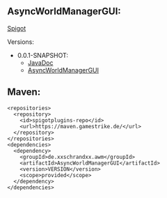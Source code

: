 ## AsyncWorldManagerGUI:
[Spigot](https://www.spigotmc.org/resources/async-worldmanager-awm.58943/)

Versions:
  * 0.0.1-SNAPSHOT:
    * [JavaDoc](https://maven.gamestrike.de/docs/AsyncWorldManagerGUI/0.0.1-SNAPSHOT/apidocs/)
    * [AsyncWorldManagerGUI](https://maven.gamestrike.de/docs/AsyncWorldManagerGUI/0.0.1-SNAPSHOT/AsyncWorldManagerGUI-0.0.1-SNAPSHOT.jar)

## Maven:
```
<repositories>
  <repository>
    <id>spigotplugins-repo</id>
    <url>https://maven.gamestrike.de/</url>
  </repository>
</repositories>
<dependencies>
  <dependency>
    <groupId>de.xxschrandxx.awm</groupId>
    <artifactId>AsyncWorldManagerGUI</artifactId>
    <version>VERSION</version>
    <scope>provided</scope>
  </dependency>
</dependencies>
```
